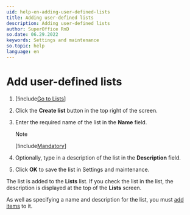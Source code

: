 ```yaml
---
uid: help-en-adding-user-defined-lists
title: Adding user-defined lists
description: Adding user-defined lists
author: SuperOffice RnD
so.date: 06.29.2022
keywords: Settings and maintenance
so.topic: help
language: en
---
```


# Add user-defined lists

1. [!include[Go to Lists](includes/goto-lists.md)]

2. Click the **Create list** button in the top right of the screen.

3. Enter the required name of the list in the **Name** field.

    > [!NOTE]
    > [!include[Mandatory](includes/note-mandatory-field.md)]

4. Optionally, type in a description of the list in the **Description** field.

5. Click **OK** to save the list in Settings and maintenance.

The list is added to the **Lists** list. If you check the list in the list, the description is displayed at the top of the **Lists** screen.

As well as specifying a name and description for the list, you must [add items][1] to it.

<!-- Referenced links -->
[1]: adding-items.md

<!-- Referenced images -->